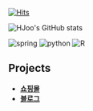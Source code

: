 [![Hits](https://hits.seeyoufarm.com/api/count/incr/badge.svg?url=https%3A%2F%2Fgithub.com%2Fyhj1129&count_bg=%23FFA9D3&title_bg=%23A5DDFF&icon=&icon_color=%23E7E7E7&title=hits&edge_flat=false)](https://hits.seeyoufarm.com)


![HJoo's GitHub stats](https://github-readme-stats.vercel.app/api?username=yhj1129&include_all_commits=true&count_private=true)

![spring](https://img.shields.io/badge/Spring-6DB33F?style=for-the-badge&logo=spring&logoColor=white)
![python](https://img.shields.io/badge/Python-FFD43B?style=for-the-badge&logo=python&logoColor=blue)
![R](https://img.shields.io/badge/R-276DC3?style=for-the-badge&logo=r&logoColor=white)

## Projects
* **[쇼핑몰](https://github.com/yhj1129/Springboot-MetaMall-Project)**
* **[블로그](https://github.com/yhj1129/Springboot-JPA-Blog)**
